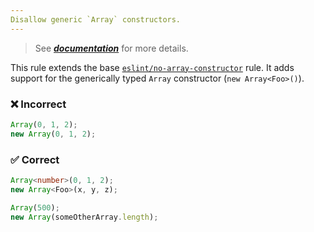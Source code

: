 ```yaml
---
Disallow generic `Array` constructors.
---
```


> See [***documentation***](https://developer.huawei.com/consumer/{{region}}/doc/harmonyos-guides-{{apiVersion}}/ide_no-array-constructor-{{apiVersion}}) for more details.

This rule extends the base [`eslint/no-array-constructor`](https://eslint.org/docs/rules/no-array-constructor) rule.
It adds support for the generically typed `Array` constructor (`new Array<Foo>()`).

<!--tabs-->

### ❌ Incorrect

```ts
Array(0, 1, 2);
new Array(0, 1, 2);
```

### ✅ Correct

```ts
Array<number>(0, 1, 2);
new Array<Foo>(x, y, z);

Array(500);
new Array(someOtherArray.length);
```
